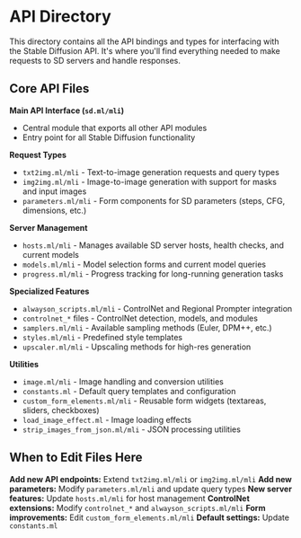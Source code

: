 # API Directory

This directory contains all the API bindings and types for interfacing with the
Stable Diffusion API. It's where you'll find everything needed to make requests
to SD servers and handle responses.

## Core API Files

**Main API Interface (`sd.ml/mli`)**
- Central module that exports all other API modules
- Entry point for all Stable Diffusion functionality

**Request Types**
- `txt2img.ml/mli` - Text-to-image generation requests and query types
- `img2img.ml/mli` - Image-to-image generation with support for masks and input images
- `parameters.ml/mli` - Form components for SD parameters (steps, CFG, dimensions, etc.)

**Server Management**
- `hosts.ml/mli` - Manages available SD server hosts, health checks, and current models
- `models.ml/mli` - Model selection forms and current model queries
- `progress.ml/mli` - Progress tracking for long-running generation tasks

**Specialized Features**
- `alwayson_scripts.ml/mli` - ControlNet and Regional Prompter integration
- `controlnet_*` files - ControlNet detection, models, and modules
- `samplers.ml/mli` - Available sampling methods (Euler, DPM++, etc.)
- `styles.ml/mli` - Predefined style templates
- `upscaler.ml/mli` - Upscaling methods for high-res generation

**Utilities**
- `image.ml/mli` - Image handling and conversion utilities
- `constants.ml` - Default query templates and configuration
- `custom_form_elements.ml/mli` - Reusable form widgets (textareas, sliders, checkboxes)
- `load_image_effect.ml` - Image loading effects
- `strip_images_from_json.ml/mli` - JSON processing utilities

## When to Edit Files Here

**Add new API endpoints:** Extend `txt2img.ml/mli` or `img2img.ml/mli`
**Add new parameters:** Modify `parameters.ml/mli` and update query types
**New server features:** Update `hosts.ml/mli` for host management
**ControlNet extensions:** Modify `controlnet_*` and `alwayson_scripts.ml/mli`
**Form improvements:** Edit `custom_form_elements.ml/mli`
**Default settings:** Update `constants.ml`
